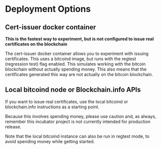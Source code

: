 # Deployment Options

## Cert-issuer docker container

__This is the fastest way to experiment, but is not configured to issue real certificates on the blockchain__


The cert-issuer docker container allows you to experiment with issuing certificates. This uses a bitcoind image, but runs
with the regtest (regression test) flag enabled. This simulates working with the bitcoin blockchain without
actually spending money. This also means that the certificates generated this way are not actually on the bitcoin blockchain.


## Local bitcoind node or Blockchain.info APIs

If you want to issue real certificates, use the local bitcoind or blockchain.info instructions as a starting point.

Because this involves spending money, please use caution and, as always, remember this incubator project is not currently
intended for production release.

 Note that the local bitcoind instance can also be run in regtest mode, to avoid spending money while getting started.

